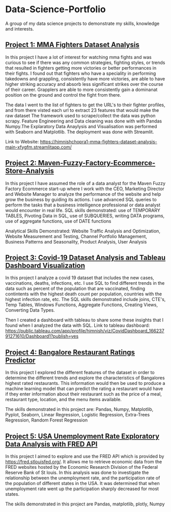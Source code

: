 # Data-Science-Portfolio
A group of my data science projects to demonstrate my skills, knowledge and interests.

## [Project 1: MMA Fighters Dataset Analysis](https://github.com/himnishchopra1/MMA-Fighters-Dataset-Analysis)

In this project I have a lot of interest for watching mma fights and was curious to see if there was any common strategies, fighting styles, or trends that resulted in fighters getting more victories or better performances in their fights. I found out that fighters who have a speciality in performing takedowns and grappling, consistently have more victories, are able to have higher striking accuracy and absorb less significant strikes over the course of their career. Grapplers are able to more consistently gain a dominanat position on the ground and control the fight from there. 

The data I went to the list of fighters to get the URL's to their fighter profiles, and from there visted each url to extract 23 features that would make the raw dataset The framework used to scrape/collect the data was python scrapy. Feature Engineering and Data cleaning was done with with Pandas Numpy.The Explaratory Data Anaylysis and Visualisation was performed with Seaborn and Matplotlib. The deployment was done with Streamlit.

Link to Website: https://himnishchopra1-mma-fighters-dataset-analysis-main-xfygfm.streamlitapp.com/


## [Project 2: Maven-Fuzzy-Factory-Ecommerce-Store-Analysis](https://github.com/himnishchopra1/Maven-Fuzzy-Factory-Ecommerce-Store-Analysis)
In this project I have assumed the role of a data analyst for the Maven Fuzzy Factory Ecommerce start-up where I work with the CEO, Marketing Director and Website Manager to analyze the performance of the website and help grow the business by guiding its actions. I use advanced SQL queries to perform the tasks that a business intelligence professional or data analyst would encounter in real life.
SQL skills demonstrated: use of TEMPORARY TABLES, Pivoting Data in SQL, use of SUBQUERIES, writing DATA programs, use of aggregate functions, use of DATE functions

Analytical Skills Demonstrated: Website Traffic Analysis and Optimization, Website Measurement and Testing, Channel Portfolio Management, Business Patterns and Seasonality, Product Analysis, User Analysis

## [Project 3: Covid-19 Dataset Analysis and Tableau Dashboard Visualization](https://github.com/himnishchopra1/COVID-Dataset-Analysis-and-Exploration)
In this project I analyze a covid 19 dataset that includes the new cases, vaccinations, deaths, infections, etc. I use SQL to find different trends in the data such as percent of the population that are vaccinated, finding contintents with the highest death count per population, countries with the highest infection rate, etc. The SQL skills demonstrated include joins, CTE's, Temp Tables, Windows Functions, Aggregate Functions, Creating Views, Converting Data Types.

Then I created a dashboard with tableau to share some these insights that I found when I analyzed the data with SQL.
Link to tableau dashboard: https://public.tableau.com/app/profile/himnish/viz/CovidDashboard_16623791271610/Dashboard1?publish=yes

## [Project 4: Bangalore Restaurant Ratings Predictor](https://github.com/himnishchopra1/Restaurant-Rating-Predictor)
In this project I explored the different features of the dataset in order to determine the different trends and explore the characteristics of Bangalores highest rated restaurants. This information would then be used to produce a machine learning model that can predict the rating a restaurant would have if they enter information about their restaurant such as the price of a meal, restaurant type, location, and the menu items available.

The skills demonstrated in this project are: Pandas, Numpy, Matplotlib, Pyplot, Seaborn, Linear Regression, Logistic Regression, Extra-Trees Regression, Random Forest Regression

## [Project 5: USA Unemployment Rate Exploratory Data Analysis with FRED API](https://github.com/himnishchopra1/EDA-on-Unemployment-Rate)
In this project I aimed to explore and use the FRED API which is provided by https://fred.stlouisfed.org/. It allows me to retrieve economic data from the FRED websites hosted by the Economic Research Division of the Federal Reserve Bank of St louis.  In this analysis was done to investigate the relationship between the unemployment rate, and the participation rate of the population of different states in the USA. It was determined that when unemployment rate went up the participation sharply decreased for most states. 

The skills demonstrated in this project are Pandas, matplotlib, plotly, Numpy



